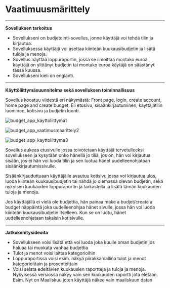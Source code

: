 # Vaatimuusmärittely

---

**Sovelluksen tarkoitus**

- Sovellukseni on budjetointi-sovellus, jonne käyttäjä voi tehdä tilin ja kirjautua.
- Sovelluksessa käyttäjä voi asettaa kiinteän kuukausibudjetin ja lisätä tuloja ja menoja.
- Sovellus näyttää loppuraportin, jossa se ilmoittaa montako euroa käyttäjä on ylittänyt budjetin tai montako euroa käytäjä on säästänyt tässä kuussa.
- Sovellukseni kieli on englanti.

---

**Käyttöliittymäsuunnitelma sekä sovelluksen toiminnallisuus**

Sovellus koostuu viidestä eri näkymästä: Front page, login, create account, home page and create budget.
Eli etusivu, sisäänkirjautuminen, käyttäjätilin luominen, kotisivu ja budjetin luonti.


![budget_app_kayttoliittyma1](https://github.com/user-attachments/assets/e5faee6d-2d09-480a-9018-6a7f349578a4)


![budget_app_vaatimusmaarittely2](https://github.com/user-attachments/assets/be0fbf3c-9c6f-4a55-989e-cdef3e48b05f)


![budget_app_kayttoliittyma3](https://github.com/user-attachments/assets/59314819-6b21-4cae-919a-0d59a69aee2c)


Sovellus aukeaa etusivulle jossa toivotetaan käyttäjä tervetulleeksi sovellukseen ja kysytään onko hänellä jo tiliä, jos on, hän voi kirjautua sisään, jos ei hän voi luoda tilin ja sen luotua hänet uudelleenohjataan sisäänkirjautumissivulle. 

Sisäänkirjauduttuaan käyttäjälle avautuu kotisivu jossa voi kirjautua ulos, luoda kiinteän kuukausibudjetin tai nähdä jo olemassa olevan budjetin, sekä nykyisen kuukauden loppuraportin ja tarkastella ja lisätä tämän kuukauden tuloja ja menoja. 

Jos käyttäjällä ei vielä ole budjettia, hän painaa make a budjet/create a budget näppäintä joka uudelleenohjaa hänet sivulle, jossa hän voi luoda kiinteän kuukausibudjetin itselleen. Kun se on luotu, hänet uudelleenohjataan takaisin kotisivulle.

---

**Jatkokehitysideoita**

- Sovellukseen voisi lisätä että voi luoda joka kuulle oman budjetin jos haluaa tai muokata vanhaa budjettia
- Tulot ja menot voisi laittaa kategorioihin
- Loppuraportissa voisi esim. näkyä piirakkamallina tulot ja menot kategorioittain ja prosenteittain
- Voisi selata edeltävien kuukausien raportteja ja tuloja ja menoja. Nykyisessä versiossa näkyy vain sen kuukauden raportti jota eletään. Esim. Nyt on Maaliskuu joten käyttäjä näkee vain maaliskuun datan
